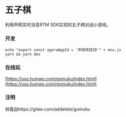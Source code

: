 # 五子棋
利用声网实时消息RTM SDK实现的五子棋对战小游戏。

### 开发
```
echo "export const agoraAppId = '声网项目ID'" > env.js
yarn && yarn dev
```

### 在线玩
[https://oss.humwo.com/gomuku/index.html](https://oss.humwo.com/gomuku/index.html)

### 注明
转载自https://gitee.com/addelete/gomuku
